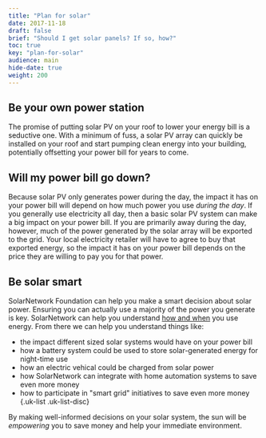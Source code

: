```yaml
---
title: "Plan for solar"
date: 2017-11-18
draft: false
brief: "Should I get solar panels? If so, how?"
toc: true
key: "plan-for-solar"
audience: main
hide-date: true
weight: 200
---
```

## Be your own power station

The promise of putting solar PV on your roof to lower your energy bill is a seductive one.  With a
minimum of fuss, a solar PV array can quickly be installed on your roof and start pumping clean
energy into your building, potentially offsetting your power bill for years to come.

## Will my power bill go down?

Because solar PV only generates power during the day, the impact it has on your power bill will
depend on how much power you use _during the day_. If you generally use electricity all day, then a
basic solar PV system can make a big impact on your power bill. If you are primarily away during the
day, however, much of the power generated by the solar array will be exported to the grid. Your
local electricity retailer will have to agree to buy that exported energy, so the impact it has on
your power bill depends on the price they are willing to pay you for that power.

## Be solar smart

SolarNetwork Foundation can help you make a smart decision about solar power. Ensuring you can
actually use a majority of the power you generate is key. SolarNetwork can help you understand [how
and when](power-audit.html) you use energy. From there we can help you understand things like:

 * the impact different sized solar systems would have on your power bill
 * how a battery system could be used to store solar-generated energy for night-time use
 * how an electric vehical could be charged from solar power
 * how SolarNetwork can integrate with home automation systems to save even more money
 * how to participate in "smart grid" initiatives to save even more money
{.uk-list .uk-list-disc}

By making well-informed decisions on your solar system, the sun will be _empowering_ you to save
money and help your immediate environment.
